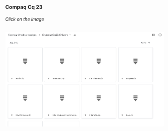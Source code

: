 <h3>Compaq Cq 23</h3>

<h6>Click on the image</h6>

<a href="https://drive.google.com/drive/folders/1xpD_XB6IDmNkdaZgm8CXbNm-FQ_yY8-R?usp=sharing"><img src="assets/img/cq23.png"/></a>
